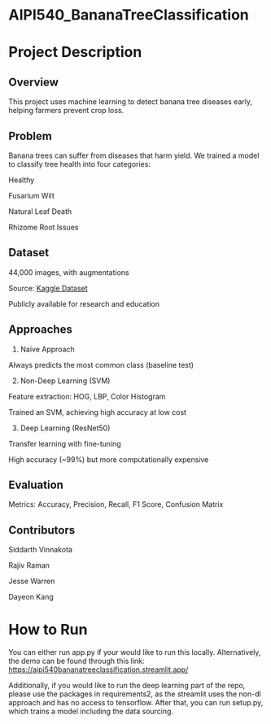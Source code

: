 # AIPI540_BananaTreeClassification

# Project Description

## Overview

This project uses machine learning to detect banana tree diseases early, helping farmers prevent crop loss.

## Problem  

Banana trees can suffer from diseases that harm yield. We trained a model to classify tree health into four categories:  

Healthy  

Fusarium Wilt  

Natural Leaf Death  

Rhizome Root Issues  

## Dataset  

44,000 images, with augmentations  

Source: [Kaggle Dataset](https://www.kaggle.com/datasets/shuvokumarbasak4004/banana-tree-disease-detection-new-and-update-dataset/data)

Publicly available for research and education

## Approaches

1. Naive Approach  

Always predicts the most common class (baseline test)  

2. Non-Deep Learning (SVM)  

Feature extraction: HOG, LBP, Color Histogram  

Trained an SVM, achieving high accuracy at low cost  

3. Deep Learning (ResNet50)  

Transfer learning with fine-tuning  

High accuracy (~99%) but more computationally expensive  

## Evaluation

Metrics: Accuracy, Precision, Recall, F1 Score, Confusion Matrix  

## Contributors

Siddarth Vinnakota  

Rajiv Raman  

Jesse Warren  

Dayeon Kang 

# How to Run

You can either run app.py if your would like to run this locally. Alternatively, the demo can be found through this link: https://aipi540bananatreeclassification.streamlit.app/

Additionally, if you would like to run the deep learning part of the repo, please use the packages in requirements2, as the streamlit uses the non-dl approach and has no access to tensorflow. After that, you can run setup.py, which trains a model including the data sourcing.
